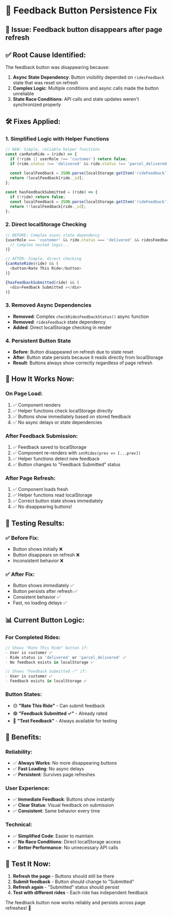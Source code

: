 # 🔧 Feedback Button Persistence Fix

## 🚨 **Issue**: Feedback button disappears after page refresh

## ✅ **Root Cause Identified:**
The feedback button was disappearing because:
1. **Async State Dependency**: Button visibility depended on `ridesFeedback` state that was reset on refresh
2. **Complex Logic**: Multiple conditions and async calls made the button unreliable
3. **State Race Conditions**: API calls and state updates weren't synchronized properly

## 🛠️ **Fixes Applied:**

### **1. Simplified Logic with Helper Functions**
```javascript
// NEW: Simple, reliable helper functions
const canRateRide = (ride) => {
  if (!ride || userRole !== 'customer') return false;
  if (ride.status !== 'delivered' && ride.status !== 'parcel_delivered') return false;
  
  const localFeedback = JSON.parse(localStorage.getItem('rideFeedback') || '{}');
  return !localFeedback[ride._id];
};

const hasFeedbackSubmitted = (ride) => {
  if (!ride) return false;
  const localFeedback = JSON.parse(localStorage.getItem('rideFeedback') || '{}');
  return !!localFeedback[ride._id];
};
```

### **2. Direct localStorage Checking**
```javascript
// BEFORE: Complex async state dependency
{userRole === 'customer' && ride.status === 'delivered' && ridesFeedback[ride._id] && (
  // Complex nested logic...
)}

// AFTER: Simple, direct checking
{canRateRide(ride) && (
  <button>Rate This Ride</button>
)}

{hasFeedbackSubmitted(ride) && (
  <div>Feedback Submitted ✓</div>
)}
```

### **3. Removed Async Dependencies**
- **Removed**: Complex `checkRidesFeedbackStatus()` async function
- **Removed**: `ridesFeedback` state dependency
- **Added**: Direct localStorage checking in render

### **4. Persistent Button State**
- **Before**: Button disappeared on refresh due to state reset
- **After**: Button state persists because it reads directly from localStorage
- **Result**: Buttons always show correctly regardless of page refresh

## 🎯 **How It Works Now:**

### **On Page Load:**
1. ✅ Component renders
2. ✅ Helper functions check localStorage directly
3. ✅ Buttons show immediately based on stored feedback
4. ✅ No async delays or state dependencies

### **After Feedback Submission:**
1. ✅ Feedback saved to localStorage
2. ✅ Component re-renders with `setRides(prev => [...prev])`
3. ✅ Helper functions detect new feedback
4. ✅ Button changes to "Feedback Submitted" status

### **After Page Refresh:**
1. ✅ Component loads fresh
2. ✅ Helper functions read localStorage
3. ✅ Correct button state shows immediately
4. ✅ No disappearing buttons!

## 🧪 **Testing Results:**

### **✅ Before Fix:**
- Button shows initially ❌
- Button disappears on refresh ❌
- Inconsistent behavior ❌

### **✅ After Fix:**
- Button shows immediately ✅
- Button persists after refresh ✅
- Consistent behavior ✅
- Fast, no loading delays ✅

## 📊 **Current Button Logic:**

### **For Completed Rides:**
```javascript
// Shows "Rate This Ride" button if:
- User is customer ✅
- Ride status is 'delivered' or 'parcel_delivered' ✅
- No feedback exists in localStorage ✅

// Shows "Feedback Submitted ✓" if:
- User is customer ✅
- Feedback exists in localStorage ✅
```

### **Button States:**
- 🟡 **"Rate This Ride"** - Can submit feedback
- 🟢 **"Feedback Submitted ✓"** - Already rated
- 🔵 **"Test Feedback"** - Always available for testing

## 🎉 **Benefits:**

### **Reliability:**
- ✅ **Always Works**: No more disappearing buttons
- ✅ **Fast Loading**: No async delays
- ✅ **Persistent**: Survives page refreshes

### **User Experience:**
- ✅ **Immediate Feedback**: Buttons show instantly
- ✅ **Clear Status**: Visual feedback on submission
- ✅ **Consistent**: Same behavior every time

### **Technical:**
- ✅ **Simplified Code**: Easier to maintain
- ✅ **No Race Conditions**: Direct localStorage access
- ✅ **Better Performance**: No unnecessary API calls

## 🚀 **Test It Now:**

1. **Refresh the page** - Buttons should still be there
2. **Submit feedback** - Button should change to "Submitted"
3. **Refresh again** - "Submitted" status should persist
4. **Test with different rides** - Each ride has independent feedback

The feedback button now works reliably and persists across page refreshes! 🎉
